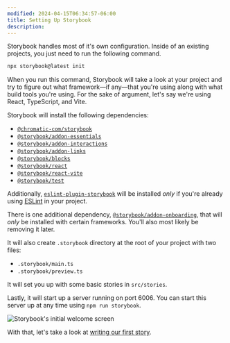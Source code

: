 ```yaml
---
modified: 2024-04-15T06:34:57-06:00
title: Setting Up Storybook
description:
---
```


Storybook handles most of it's own configuration. Inside of an existing projects, you just need to run the following command.

```bash
npx storybook@latest init
```

When you run this command, Storybook will take a look at your project and try to figure out what framework—if any—that you're using along with what build tools you're using. For the sake of argument, let's say we're using React, TypeScript, and Vite.

Storybook will install the following dependencies:

- [`@chromatic-com/storybook`](https://npm.im/@chromatic-com/storybook)
- [`@storybook/addon-essentials`](https://npm.im/@storybook/addon-essentials)
- [`@storybook/addon-interactions`](https://npm.im/@storybook/addon-interactions)
- [`@storybook/addon-links`](https://npm.im/@storybook/addon-links)
- [`@storybook/blocks`](https://npm.im/@storybook/blocks)
- [`@storybook/react`](https://npm.im/@storybook/react)
- [`@storybook/react-vite`](https://npm.im/@storybook/react-vite)
- [`@storybook/test`](https://npm.im/@storybook/test)

Additionally, [`eslint-plugin-storybook`](https://npm.im/eslint-plugin-storybook) will be installed _only_ if you're already using [ESLint](https://eslint.org/) in your project.

There is one additional dependency, [`@storybook/addon-onboarding`](https://npm.im/@storybook/addon-onboarding), that will _only_ be installed with certain frameworks. You'll also most likely be removing it later.

It will also create `.storybook` directory at the root of your project with two files:

- `.storybook/main.ts`
- `.storybook/preview.ts`

It will set you up with some basic stories in `src/stories`.

Lastly, it will start up a server running on port 6006. You can start this server up at any time using `npm run storybook`.

![Storybook's initial welcome screen](assets/storybook-welcome-screen.png)

With that, let's take a look at [writing our first story](writing-stories).
